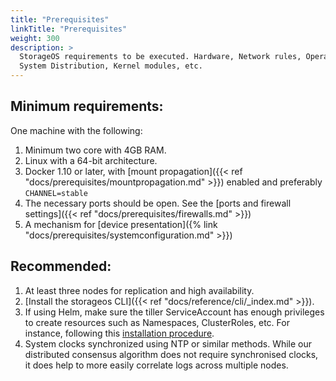 ```yaml
---
title: "Prerequisites"
linkTitle: "Prerequisites"
weight: 300
description: >
  StorageOS requirements to be executed. Hardware, Network rules, Operative
  System Distribution, Kernel modules, etc.
---
```


## Minimum requirements:

One machine with the following:

1. Minimum two core with 4GB RAM.
1. Linux with a 64-bit architecture.
1. Docker 1.10 or later, with [mount propagation]({{< ref "docs/prerequisites/mountpropagation.md" >}}) enabled and preferably `CHANNEL=stable`
1. The necessary ports should be open. See the [ports and firewall settings]({{< ref "docs/prerequisites/firewalls.md" >}})
1. A mechanism for [device presentation]({% link
   "docs/prerequisites/systemconfiguration.md" >}})


## Recommended:

1. At least three nodes for replication and high availability.
1. [Install the storageos CLI]({{< ref "docs/reference/cli/_index.md" >}}).
1. If using Helm, make sure the tiller ServiceAccount has enough privileges to
   create resources such as Namespaces, ClusterRoles, etc. For instance, following this [installation
   procedure](https://github.com/helm/helm/blob/master/docs/rbac.md#example-service-account-with-cluster-admin-role).
1. System clocks synchronized using NTP or similar methods. While our
   distributed consensus algorithm does not require synchronised clocks, it
   does help to more easily correlate logs across multiple nodes.
